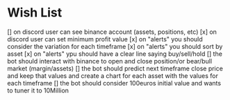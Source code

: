 # Wish List

[] on discord user can see binance account (assets, positions, etc)
[x] on discord user can set minimum profit value
[x] on "alerts" you should consider the variation for each timeframe
[x] on "alerts" you should sort by asset
[x] on "alerts" ypu should have a clear line saying buy/sell/hold
[] the bot should interact with binance to open and close position/or bear/bull market (margin/assets)
[] the bot should predict next timeframe close price and keep that values and create a chart for each asset with the values for each timeframe
[] the bot should consider 100euros initial value and wants to tuner it to 10Million
